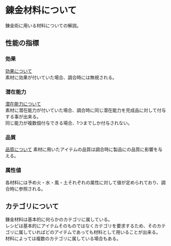 # 錬金材料について
錬金術に用いる材料についての解説。

## 性能の指標 

### 効果
[効果について](AlchemicProduct.md)  
素材に効果が付いていた場合、調合時には無視される。

### 潜在能力
[潜在能力について](AlchemicProduct.md)  
素材に潜在能力が付いていた場合、調合時に同じ潜在能力を完成品に対して付与する事が出来る。  
同じ能力が複数個付与できる場合、1つまでしか付与されない。

### 品質
[品質について](AlchemicProduct.md)
素材に用いたアイテムの品質は調合時に製品にの品質に影響を与える。

### 属性値
各材料には予め火・水・風・土それぞれの属性に対して値が定められており、調合時に参照される。

## カテゴリについて
錬金材料は基本的に何らかのカテゴリに属している。  
レシピは基本的にアイテムそのものではなくカテゴリを要求するため、そのカテゴリに属していればどのアイテムであっても材料として用いることが出来る。  
材料によっては複数のカテゴリに属している場合もある。